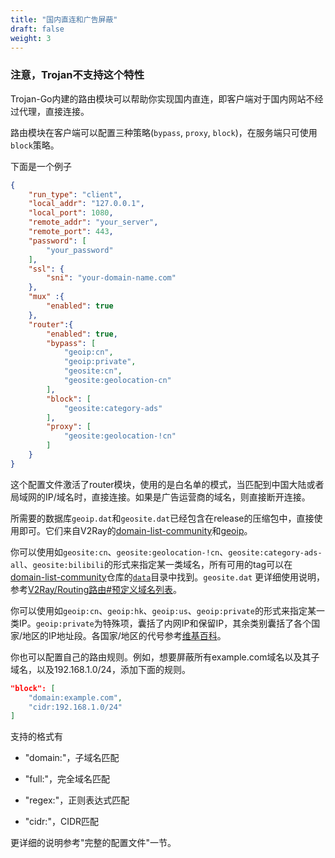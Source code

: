 ```yaml
---
title: "国内直连和广告屏蔽"
draft: false
weight: 3
---
```


### 注意，Trojan不支持这个特性

Trojan-Go内建的路由模块可以帮助你实现国内直连，即客户端对于国内网站不经过代理，直接连接。

路由模块在客户端可以配置三种策略(```bypass```, ```proxy```, ```block```)，在服务端只可使用```block```策略。

下面是一个例子

```json
{
    "run_type": "client",
    "local_addr": "127.0.0.1",
    "local_port": 1080,
    "remote_addr": "your_server",
    "remote_port": 443,
    "password": [
        "your_password"
    ],
    "ssl": {
        "sni": "your-domain-name.com"
    },
    "mux" :{
        "enabled": true
    },
    "router":{
        "enabled": true,
        "bypass": [
            "geoip:cn",
            "geoip:private",
            "geosite:cn",
            "geosite:geolocation-cn"
        ],
        "block": [
            "geosite:category-ads"
        ],
        "proxy": [
            "geosite:geolocation-!cn"
        ]
    }
}
```

这个配置文件激活了router模块，使用的是白名单的模式，当匹配到中国大陆或者局域网的IP/域名时，直接连接。如果是广告运营商的域名，则直接断开连接。

所需要的数据库```geoip.dat```和```geosite.dat```已经包含在release的压缩包中，直接使用即可。它们来自V2Ray的[domain-list-community](https://github.com/v2fly/domain-list-community)和[geoip](https://github.com/v2fly/geoip)。

你可以使用如```geosite:cn```、```geosite:geolocation-!cn```、```geosite:category-ads-all```、```geosite:bilibili```的形式来指定某一类域名，所有可用的tag可以在[domain-list-community](https://github.com/v2fly/domain-list-community)仓库的[```data```](https://github.com/v2fly/domain-list-community/tree/master/data)目录中找到。```geosite.dat``` 更详细使用说明，参考[V2Ray/Routing路由#预定义域名列表](https://www.v2fly.org/config/routing.html#预定义域名列表)。

你可以使用如```geoip:cn```、```geoip:hk```、```geoip:us```、```geoip:private```的形式来指定某一类IP。`geoip:private`为特殊项，囊括了内网IP和保留IP，其余类别囊括了各个国家/地区的IP地址段。各国家/地区的代号参考[维基百科](https://zh.wikipedia.org/wiki/%E5%9C%8B%E5%AE%B6%E5%9C%B0%E5%8D%80%E4%BB%A3%E7%A2%BC)。

你也可以配置自己的路由规则。例如，想要屏蔽所有example.com域名以及其子域名，以及192.168.1.0/24，添加下面的规则。

```json
"block": [
    "domain:example.com",
    "cidr:192.168.1.0/24"
]
```

支持的格式有

- "domain:"，子域名匹配

- "full:"，完全域名匹配

- "regex:"，正则表达式匹配

- "cidr:"，CIDR匹配

更详细的说明参考"完整的配置文件"一节。
